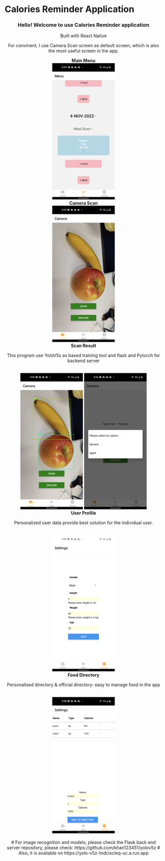 # Calories Reminder Application
<div align="center">
<h3> Hello! Welcome to use Calories Reminder application</h3>
  <p>Built with React Native</p>
<p>For convinent, I use Camera Scan screen as default screen, which is also the most useful screen in the app.</p>
  <b>
Main Menu
</b>
  <br />
  <img src="/demo/main_screen.png" width="200" alt="Main Menu Screen">
  <br />
<b>Camera Scan</b>
  <br />
  <img src="/demo/demo.png" width="200" alt="Camera Screen">
  <br />
  <b>Scan Result</b>
  <p>This program use YoloV5s as based training tool and flask and Pytorch for backend server</p>
  <br />
  <img src="/demo/res.png" width="200" alt="Result Screen 1">
  <img src="/demo/res_1.png" width="200" alt="Result Screen 2">
<br />
  <b>User Profile</b>
  <p>Personalized user data provide best solution for the individual user.</p>
  <br />
  <img src="/demo/profile.png" width="200" alt="Profile">
 <br />
  <b>Food Directory</b>
  <p>Personalised directory & official directory: easy to manage food in the app</p>
  <br />
  <img src="/demo/directory.png" width="200" alt="Directory">
<br />
  <div>
  <br />
# For image recognition and models, please check the Flask back end server repository, please check: https://github.com/khan123451/yolov5z
# Also, it is avaliable on https://yolo-v5z-tndcixcleq-uc.a.run.app

